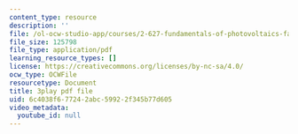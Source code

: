 ```yaml
---
content_type: resource
description: ''
file: /ol-ocw-studio-app/courses/2-627-fundamentals-of-photovoltaics-fall-2013/6c4038f677242abc59922f345b77d605_w6Gfm4D_pmw.pdf
file_size: 125798
file_type: application/pdf
learning_resource_types: []
license: https://creativecommons.org/licenses/by-nc-sa/4.0/
ocw_type: OCWFile
resourcetype: Document
title: 3play pdf file
uid: 6c4038f6-7724-2abc-5992-2f345b77d605
video_metadata:
  youtube_id: null
---
```

